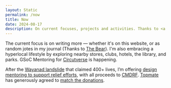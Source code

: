 ```yaml
---
layout: Static
permalink: /now
title: Now
date: 2024-08-17
description: On current focuses, projects and activities. Thanks to <a href="nownownow.com/about">Derek Sivers</a> for the concept! 
---
```

The current focus is on writing more — whether it's on this website, or as random jotes in my journal (Thanks to [The Bear](en.wikipedia.org/wiki/the_bear_(tv_series))). I'm also embracing a hyperlocal lifestyle by exploring nearby stores, clubs, hotels, the library, and parks. GSoC Mentoring for [Circutverse](summerofcode.withgoogle.com/programs/2024/organizations/circuitverseorg) is happening. 

After the [Wayanad landslide](https://economictimes.indiatimes.com/defaultinterstitial.cms) that claimed 400+ lives, I’m offering [design mentoring to support relief efforts](https://topmate.io/hiran/1125737), with all proceeds to [CMDRF](https://donation.cmdrf.kerala.gov.in/). [Topmate](https://topmate.io/) has generously agreed to [match the donations](https://x.com/topmateHQ/status/1819727016062791847).